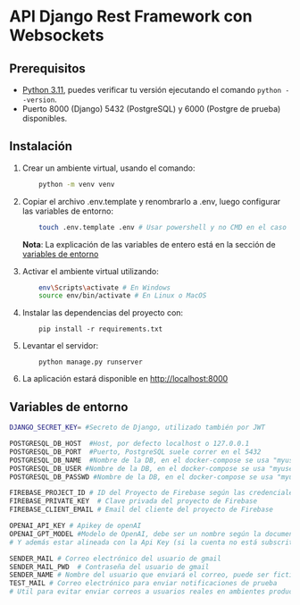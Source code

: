 # API Django Rest Framework con Websockets

## Prerequisitos

- [Python 3.11](https://www.python.org/downloads/release/python-3119/), puedes verificar tu versión ejecutando el
  comando `python --version`.
- Puerto 8000 (Django) 5432 (PostgreSQL) y 6000 (Postgre de prueba) disponibles.

## Instalación

1. Crear un ambiente virtual, usando el comando:
    ```bash
        python -m venv venv
    ```

2. Copiar el archivo .env.template y renombrarlo a .env, luego configurar las variables de entorno:
    ```bash
        touch .env.template .env # Usar powershell y no CMD en el caso de Windows
    ```
   **Nota**: La explicación de las variables de entero está en la sección de [variables de entorno](#variables-de-entorno)

3. Activar el ambiente virtual utilizando:
    ```bash
        env\Scripts\activate # En Windows
        source env/bin/activate # En Linux o MacOS
    ```

4. Instalar las dependencias del proyecto con:
    ```
        pip install -r requirements.txt
    ```

6. Levantar el servidor:
    ```
        python manage.py runserver
    ```

7. La aplicación estará disponible en [http://localhost:8000](http://localhost:8000)

## Variables de entorno

```bash
DJANGO_SECRET_KEY= #Secreto de Django, utilizado también por JWT

POSTGRESQL_DB_HOST  #Host, por defecto localhost o 127.0.0.1
POSTGRESQL_DB_PORT  #Puerto, PostgreSQL suele correr en el 5432
POSTGRESQL_DB_NAME  #Nombre de la DB, en el docker-compose se usa "myuser"
POSTGRESQL_DB_USER #Nombre de la DB, en el docker-compose se usa "myuser"
POSTGRESQL_DB_PASSWD #Nombre de la DB, en el docker-compose se usa "myuser"

FIREBASE_PROJECT_ID # ID del Proyecto de Firebase según las credenciales de Admin SDK
FIREBASE_PRIVATE_KEY  # Clave privada del proyecto de Firebase
FIREBASE_CLIENT_EMAIL # Email del cliente del proyecto de Firebase

OPENAI_API_KEY # Apikey de openAI
OPENAI_GPT_MODEL #Modelo de OpenAI, debe ser un nombre según la documentación https://platform.openai.com/docs/models
# Y además estar alineada con la Api Key (si la cuenta no está subscrita a GPT-4, tampoco podrá usar su API).

SENDER_MAIL # Correo electrónico del usuario de gmail
SENDER_MAIL_PWD  # Contraseña del usuario de gmail
SENDER_NAME # Nombre del usuario que enviará el correo, puede ser ficticio
TEST_MAIL # Correo electrónico para enviar notificaciones de prueba
# Util para evitar enviar correos a usuarios reales en ambientes productivos.
```